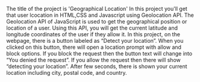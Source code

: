 The title of the project is 'Geographical Location'
In this project you'll get that user lcocation in HTML,CSS and Javascript using Geolocation API.
The Geolocation API of JavaScript is used to get the geographical position or location of a user.  Using this API, you will get the current latitude and longitude coordinates of the user if they allow it.
In this project, on the webpage, there is a button labeled as “Detect your location”.
When you clicked on this button, there will open a location prompt with allow and block options. If you block the request then the button text will change into “You denied the request”.
If you allow the request then there will show “detecting your location”. After few seconds, there is shown your current location including city, postal code, and country.

